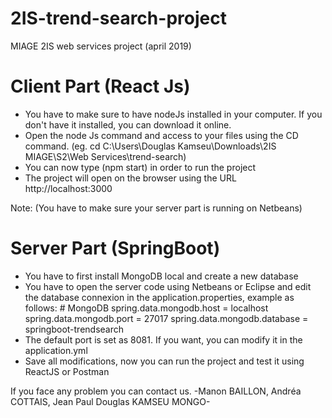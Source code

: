# 2IS-trend-search-project
MIAGE 2IS web services project (april 2019)


# Client Part (React Js) 

- You have to make sure to have nodeJs installed in your computer. If you don't have it installed, you can download it online.
- Open the node Js command and access to your files using the CD command. (eg. cd C:\Users\Douglas Kamseu\Downloads\2IS MIAGE\S2\Web Services\trend-search)
- You can now type (npm start) in order to run the project
- The project will open on the browser using the URL http://localhost:3000

Note: (You have to make sure your server part is running on Netbeans)


# Server Part (SpringBoot) 

- You have to first install MongoDB local and create a new database 
- You have to open the server code using Netbeans or Eclipse and edit the database connexion in the application.properties, example as follows:
        # MongoDB
        spring.data.mongodb.host     = localhost
        spring.data.mongodb.port     = 27017
        spring.data.mongodb.database = springboot-trendsearch
- The default port is set as 8081. If you want, you can modify it in the application.yml
- Save all modifications, now you can run the project and test it using ReactJS or Postman

If you face any problem you can contact us.
-Manon BAILLON, Andréa COTTAIS, Jean Paul Douglas KAMSEU MONGO-
